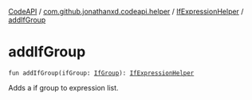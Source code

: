 [CodeAPI](../../index.md) / [com.github.jonathanxd.codeapi.helper](../index.md) / [IfExpressionHelper](index.md) / [addIfGroup](.)

# addIfGroup

`fun addIfGroup(ifGroup: `[`IfGroup`](../../com.github.jonathanxd.codeapi.base/-if-group/index.md)`): `[`IfExpressionHelper`](index.md)

Adds a if group to expression list.

